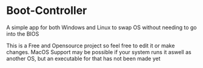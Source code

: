 # Boot-Controller
A simple app for both Windows and Linux to swap OS without needing to go into the BIOS

This is a Free and Opensource project so feel free to edit it or make changes. MacOS Support may be possible if your system runs it aswell as another OS, but an executable for that has not been made yet
